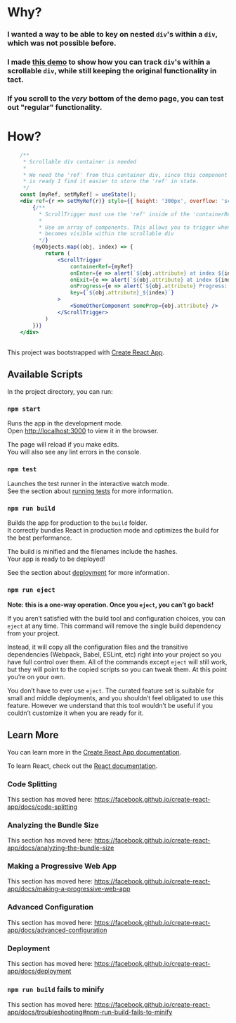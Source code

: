 # Why?
### I wanted a way to be able to key on nested <code>div</code>'s within a <code>div</code>, which was not possible before.
### I made [this demo](https://react-scroll-trigger-container.litpoc.com) to show how you can track <code>div</code>'s within a scrollable <code>div</code>, while still keeping the original functionality in tact. 

### If you scroll to the *very* bottom of the demo page, you can test out "regular" functionality. 

# How?

```jsx
    /** 
     * Scrollable div container is needed
     * 
     * We need the 'ref' from this container div, since this component will be loaded before our 'ref',
     * is ready I find it easier to store the 'ref' in state. 
     */
    const [myRef, setMyRef] = useState();
    <div ref={r => setMyRef(r)} style={{ height: '300px', overflow: 'scroll'}}>
        {/** 
          * ScrollTrigger must use the 'ref' inside of the 'containerRef' prop!
          *  
          * Use an array of components. This allows you to trigger when a component
          * becomes visible within the scrollable div 
          */}
        {myObjects.map((obj, index) => {
            return (
                <ScrollTrigger                     
                    containerRef={myRef} 
                    onEnter={e => alert(`${obj.attribute} at index ${index} is now visible inside scrollable div!`)} 
                    onExit={e => alert(`${obj.attribute} at index ${index} is no longer visible inside scrollable div!`)} 
                    onProgress={e => alert(`${obj.attribute} Progress: ${e}`)} 
                    key={`${obj.attribute}_${index}`} 
                >
                    <SomeOtherComponent someProp={obj.attribute} />
                </ScrollTrigger>
            )
        })}
    </div>
```

##

This project was bootstrapped with [Create React App](https://github.com/facebook/create-react-app).

## Available Scripts

In the project directory, you can run:

### `npm start`

Runs the app in the development mode.<br>
Open [http://localhost:3000](http://localhost:3000) to view it in the browser.

The page will reload if you make edits.<br>
You will also see any lint errors in the console.

### `npm test`

Launches the test runner in the interactive watch mode.<br>
See the section about [running tests](https://facebook.github.io/create-react-app/docs/running-tests) for more information.

### `npm run build`

Builds the app for production to the `build` folder.<br>
It correctly bundles React in production mode and optimizes the build for the best performance.

The build is minified and the filenames include the hashes.<br>
Your app is ready to be deployed!

See the section about [deployment](https://facebook.github.io/create-react-app/docs/deployment) for more information.

### `npm run eject`

**Note: this is a one-way operation. Once you `eject`, you can’t go back!**

If you aren’t satisfied with the build tool and configuration choices, you can `eject` at any time. This command will remove the single build dependency from your project.

Instead, it will copy all the configuration files and the transitive dependencies (Webpack, Babel, ESLint, etc) right into your project so you have full control over them. All of the commands except `eject` will still work, but they will point to the copied scripts so you can tweak them. At this point you’re on your own.

You don’t have to ever use `eject`. The curated feature set is suitable for small and middle deployments, and you shouldn’t feel obligated to use this feature. However we understand that this tool wouldn’t be useful if you couldn’t customize it when you are ready for it.

## Learn More

You can learn more in the [Create React App documentation](https://facebook.github.io/create-react-app/docs/getting-started).

To learn React, check out the [React documentation](https://reactjs.org/).

### Code Splitting

This section has moved here: https://facebook.github.io/create-react-app/docs/code-splitting

### Analyzing the Bundle Size

This section has moved here: https://facebook.github.io/create-react-app/docs/analyzing-the-bundle-size

### Making a Progressive Web App

This section has moved here: https://facebook.github.io/create-react-app/docs/making-a-progressive-web-app

### Advanced Configuration

This section has moved here: https://facebook.github.io/create-react-app/docs/advanced-configuration

### Deployment

This section has moved here: https://facebook.github.io/create-react-app/docs/deployment

### `npm run build` fails to minify

This section has moved here: https://facebook.github.io/create-react-app/docs/troubleshooting#npm-run-build-fails-to-minify

